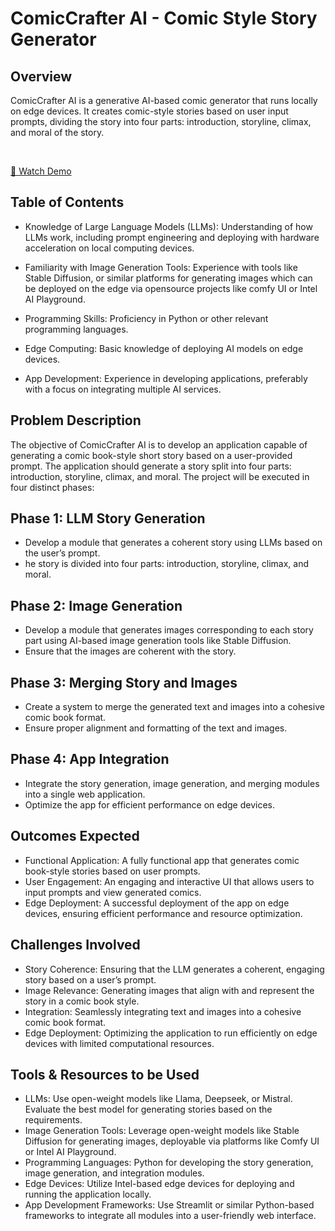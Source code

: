 # ComicCrafter AI - Comic Style Story Generator

## Overview
<p>ComicCrafter AI is a generative AI-based comic generator that runs locally on edge devices. It creates comic-style stories based on user input prompts, dividing the story into four parts: introduction, storyline, climax, and moral of the story.</p><br/>

[🎥 Watch Demo](https://github.com/Pritam-Mondal18/ai_comic_website/blob/main/comic.mp4)



## Table of Contents
<ul> <li><p>Knowledge of Large Language Models (LLMs): Understanding of how LLMs work, including
prompt engineering and deploying with hardware acceleration on local computing
devices.</p></li>
<li><p>Familiarity with Image Generation Tools: Experience with tools like Stable Diffusion, or
similar platforms for generating images which can be deployed on the edge via
opensource projects like comfy UI or Intel AI Playground.</p></li>
<li><p>Programming Skills: Proficiency in Python or other relevant programming languages.</p></li>
<li><p>Edge Computing: Basic knowledge of deploying AI models on edge devices.</p></li>
  <li><p>App Development: Experience in developing applications, preferably with a focus on
integrating multiple AI services.
</p></li>
</ul>

## Problem Description

<p>The objective of ComicCrafter AI is to develop an application capable of generating a comic book-style short story based on a user-provided prompt. The application should generate a story split into four parts: introduction, storyline, climax, and moral. The project will be executed in four distinct phases:</p>

## Phase 1: LLM Story Generation

<ul>
  <li>Develop a module that generates a coherent story using LLMs based on the user’s prompt.</li>
  <li>he story is divided into four parts: introduction, storyline, climax, and moral.</li>
</ul>

## Phase 2: Image Generation

<ul>
  <li>Develop a module that generates images corresponding to each story part using AI-based image generation tools like Stable Diffusion.</li>
  <li>Ensure that the images are coherent with the story.</li>
</ul>

## Phase 3: Merging Story and Images

<ul>
  <li>Create a system to merge the generated text and images into a cohesive comic book format.</li>
  <li>Ensure proper alignment and formatting of the text and images.</li>
</ul>

## Phase 4: App Integration

<ul>
  <li>Integrate the story generation, image generation, and merging modules into a single web application.</li>
  <li>Optimize the app for efficient performance on edge devices.</li>
</ul>

## Outcomes Expected

<ul>
  <li>Functional Application: A fully functional app that generates comic book-style stories based on user prompts.</li>
  <li>User Engagement: An engaging and interactive UI that allows users to input prompts and view generated comics.</li>
  <li>Edge Deployment: A successful deployment of the app on edge devices, ensuring efficient performance and resource optimization.
</li>
</ul>

## Challenges Involved

<ul>
  <li>Story Coherence: Ensuring that the LLM generates a coherent, engaging story based on a user’s prompt.</li>
  <li>Image Relevance: Generating images that align with and represent the story in a comic book style.</li>
  <li>Integration: Seamlessly integrating text and images into a cohesive comic book format.</li>
  <li>Edge Deployment: Optimizing the application to run efficiently on edge devices with limited computational resources.</li>
</ul>

## Tools & Resources to be Used

<ul>
  <li>LLMs: Use open-weight models like Llama, Deepseek, or Mistral. Evaluate the best model for generating stories based on the requirements.</li>
  <li>Image Generation Tools: Leverage open-weight models like Stable Diffusion for generating images, deployable via platforms like Comfy UI or Intel AI Playground.</li>
  <li>Programming Languages: Python for developing the story generation, image generation, and integration modules.</li>
  <li>Edge Devices: Utilize Intel-based edge devices for deploying and running the application locally.</li>
  <li>App Development Frameworks: Use Streamlit or similar Python-based frameworks to integrate all modules into a user-friendly web interface.</li>
</ul>




